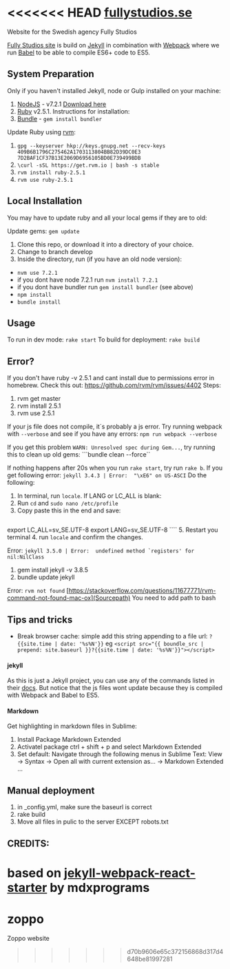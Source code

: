 <<<<<<< HEAD
[fullystudios.se](https://fullystudios.se)
=============================
Website for the Swedish agency Fully Studios

[Fully Studios site](https://fullystudios.se) is build on [Jekyll](https://jekyllrb.com/) in combination with [Webpack](https://webpack.js.org/) where we run [Babel](https://babeljs.io/) to be able to compile ES6+ code to ES5.


## System Preparation
Only if you haven't installed Jekyll, node or Gulp installed on your machine:

1. [NodeJS](http://nodejs.org) - v7.2.1 [Download here](https://nodejs.org/en/download/)
2. [Ruby](https://www.ruby-lang.org/) v2.5.1. Instructions for installation:
3. [Bundle](http://bundler.io/) -  `gem install bundler`

Update Ruby using [rvm](https://rvm.io/):
1. ```gpg --keyserver hkp://keys.gnupg.net --recv-keys 409B6B1796C275462A1703113804BB82D39DC0E3 7D2BAF1CF37B13E2069D6956105BD0E739499BDB```
2. ```\curl -sSL https://get.rvm.io | bash -s stable```
3. ```rvm install ruby-2.5.1```
4. ```rvm use ruby-2.5.1```


## Local Installation
You may have to update ruby and all your local gems if they are to old:

Update gems:
```gem update```

1. Clone this repo, or download it into a directory of your choice.
2. Change to branch develop
3. Inside the directory, run (if you have an old node version):
- `nvm use 7.2.1`
- if you dont have node 7.2.1 run `nvm install 7.2.1`
- if you dont have bundler run `gem install bundler` (see above)
- `npm install`
- `bundle install`


## Usage
To run in dev mode: `rake start`
To build for deployment: `rake build`


## Error?

If you don't have ruby -v 2.5.1 and cant install due to permissions error in homebrew. Check this out:
https://github.com/rvm/rvm/issues/4402
Steps:
1. rvm get master
2. rvm install 2.5.1
3. rvm use 2.5.1

If your js file does not compile, it´s probably a js error. Try running webpack with `--verbose` and see if you have any errors:
```npm run webpack --verbose```

If you get this problem `WARN: Unresolved spec during Gem...`, try running this to clean up old gems:
```bundle clean --force``

If nothing happens after 20s when you run `rake start`, try run `rake b`. If you get following error:
```jekyll 3.4.3 | Error:  "\xE6" on US-ASCI```
Do the following:

1. In terminal, run `locale`. If LANG or LC_ALL is blank:
2. Run `cd` and `sudo nano /etc/profile`
3. Copy paste this in the end and save:
    ```
export LC_ALL=sv_SE.UTF-8
export LANG=sv_SE.UTF-8
    ````
5. Restart you terminal
4. run `locale` and confirm the changes.

Error: ```jekyll 3.5.0 | Error:  undefined method `registers' for nil:NilClass```
1. gem install jekyll -v 3.8.5
2. bundle update jekyll

Error: `rvm not found`
[https://stackoverflow.com/questions/11677771/rvm-command-not-found-mac-ox](Sourcepath)
You need to add path to bash

## Tips and tricks
* Break browser cache: simple add this string appending to a file url: `?{{site.time | date: '%s%N'}}` eg `<script src="{{ boundle_src | prepend: site.baseurl }}?{{site.time | date: '%s%N'}}"></script>`

#### jekyll

As this is just a Jekyll project, you can use any of the commands listed in their [docs](http://jekyllrb.com/docs/usage/). But notice that the js files wont update because they is compiled with Webpack and Babel to ES5.

#### Markdown
Get highlighting in markdown files in Sublime:
1. Install Package Markdown Extended
2. Activatel package ctrl + shift + p and select Markdown Extended
3. Set default: Navigate through the following menus in Sublime Text: View -> Syntax -> Open all with current extension as... -> Markdown Extended
...

## Manual deployment
1. in _config.yml, make sure the baseurl is correct
2. rake build
3. Move all files in pulic to the server EXCEPT robots.txt




## CREDITS:

based on [jekyll-webpack-react-starter](https://github.com/mdxprograms/jekyll-webpack-react) by mdxprograms
=======
# zoppo
Zoppo website
>>>>>>> d70b9606e65c372156868d317d4648be81997281
